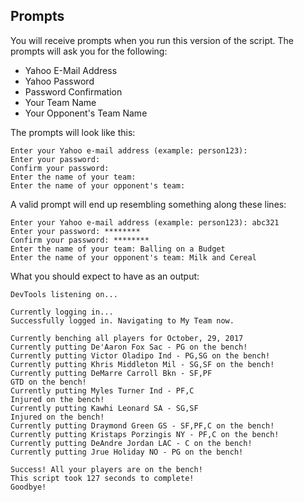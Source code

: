 ## Prompts

You will receive prompts when you run this version of the script. The prompts will ask you for the following:

- Yahoo E-Mail Address
- Yahoo Password
- Password Confirmation
- Your Team Name
- Your Opponent's Team Name

The prompts will look like this:

```
Enter your Yahoo e-mail address (example: person123):
Enter your password:
Confirm your password:
Enter the name of your team:
Enter the name of your opponent's team:
```

A valid prompt will end up resembling something along these lines:

```
Enter your Yahoo e-mail address (example: person123): abc321
Enter your password: ********
Confirm your password: ********
Enter the name of your team: Balling on a Budget
Enter the name of your opponent's team: Milk and Cereal
```

What you should expect to have as an output:

```
DevTools listening on...

Currently logging in...
Successfully logged in. Navigating to My Team now.

Currently benching all players for October, 29, 2017
Currently putting De'Aaron Fox Sac - PG on the bench!
Currently putting Victor Oladipo Ind - PG,SG on the bench!
Currently putting Khris Middleton Mil - SG,SF on the bench!
Currently putting DeMarre Carroll Bkn - SF,PF
GTD on the bench!
Currently putting Myles Turner Ind - PF,C
Injured on the bench!
Currently putting Kawhi Leonard SA - SG,SF
Injured on the bench!
Currently putting Draymond Green GS - SF,PF,C on the bench!
Currently putting Kristaps Porzingis NY - PF,C on the bench!
Currently putting DeAndre Jordan LAC - C on the bench!
Currently putting Jrue Holiday NO - PG on the bench!

Success! All your players are on the bench!
This script took 127 seconds to complete!
Goodbye!
```
